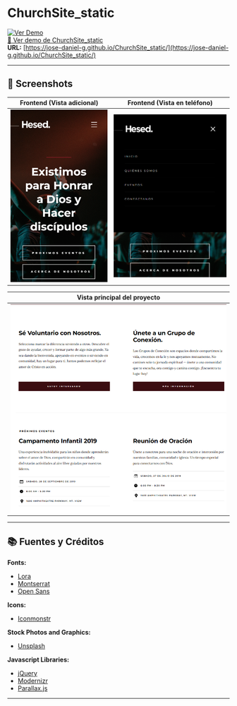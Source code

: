 # ChurchSite_static  

[![Ver Demo](https://img.shields.io/badge/-Ver%20Demo-informational?style=flat&logo=github)](https://jose-daniel-g.github.io/ChurchSite_static/)  
[🚀 Ver demo de ChurchSite_static](https://jose-daniel-g.github.io/ChurchSite_static/)  
**URL:** [https://jose-daniel-g.github.io/ChurchSite_static/](https://jose-daniel-g.github.io/ChurchSite_static/)  

---

## 📸 Screenshots  

| Frontend (Vista adicional) | Frontend (Vista en teléfono) |
|----------------------------|------------------------------|
| ![Vista adicional](images/image1.png) | ![Vista en teléfono](images/image2.png) |

| Vista principal del proyecto |
|------------------------------|
| ![Vista principal del proyecto](images/image.png) |


---

## 📚 Fuentes y Créditos  

**Fonts:**  
- [Lora](https://fonts.google.com/specimen/Lora)  
- [Montserrat](https://fonts.google.com/specimen/Montserrat)  
- [Open Sans](https://fonts.google.com/specimen/Open+Sans)  

**Icons:**  
- [Iconmonstr](https://iconmonstr.com/)  

**Stock Photos and Graphics:**  
- [Unsplash](https://unsplash.com/)  

**Javascript Libraries:**  
- [jQuery](http://jquery.com/)  
- [Modernizr](http://modernizr.com/)  
- [Parallax.js](http://pixelcog.github.io/parallax.js/)  

---
